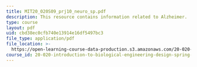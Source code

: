 ```yaml
---
title: MIT20_020S09_prj10_neuro_sp.pdf
description: This resource contains information related to Alzheimer.
type: course
layout: pdf
uid: cbd38ec0cfb740e13914e16df5497bc3
file_type: application/pdf
file_location: >-
  https://open-learning-course-data-production.s3.amazonaws.com/20-020-introduction-to-biological-engineering-design-spring-2009/cbd38ec0cfb740e13914e16df5497bc3_MIT20_020S09_prj10_neuro_sp.pdf
course_id: 20-020-introduction-to-biological-engineering-design-spring-2009
---
```

